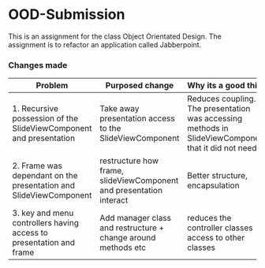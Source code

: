 # OOD-Submission
This is an assignment for the class Object Orientated Design. The assignment is to refactor an application called Jabberpoint.
### Changes made
| Problem                                                             | Purposed change                                                     | Why its a good thing                                                                                   |
|---------------------------------------------------------------------|---------------------------------------------------------------------|--------------------------------------------------------------------------------------------------------|
| 1. Recursive possession of the SlideViewComponent and presentation  | Take away presentation access to the SlideViewComponent             | Reduces coupling. The presentation was accessing methods in SlideViewComponent that it did not need to |
| 2. Frame was dependant on the presentation and SlideViewComponent   | restructure how frame, slideViewComponent and presentation interact | Better structure, encapsulation                                                                        |
| 3. key and menu controllers having access to presentation and frame | Add manager class and restructure + change around methods etc       | reduces the controller classes access to other classes                                                 |